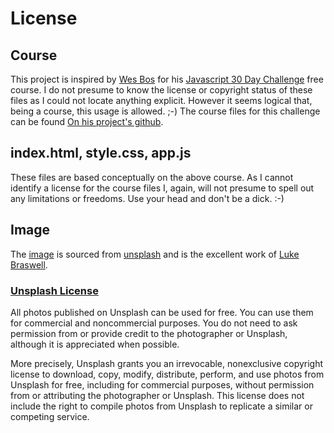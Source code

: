 # License

## Course
This project is inspired by [Wes Bos](http://wesbos.com/) for his [Javascript 30 Day Challenge](https://javascript30.com/) free course.  I do not presume to know the license or copyright status of these files as I could not locate anything explicit.  However it seems logical that, being a course, this usage is allowed.  ;-)  The course files for this challenge can be found [On his project's github](https://github.com/wesbos/JavaScript30/tree/master/03%20-%20CSS%20Variables).

## index.html, style.css, app.js
These files are based conceptually on the above course.  As I cannot identify a license for the course files I, again, will not presume to spell out any limitations or freedoms.  Use your head and don't be a dick. :-)

## Image
The [image](https://unsplash.com/?photo=8BxRYuPkzkU) is sourced from [unsplash](https://unsplash.com) and is the excellent work of [Luke Braswell](https://unsplash.com/@lukebraswell).

### [Unsplash License](https://unsplash.com/license)
All photos published on Unsplash can be used for free. You can use them for commercial and noncommercial purposes. You do not need to ask permission from or provide credit to the photographer or Unsplash, although it is appreciated when possible.

More precisely, Unsplash grants you an irrevocable, nonexclusive copyright license to download, copy, modify, distribute, perform, and use photos from Unsplash for free, including for commercial purposes, without permission from or attributing the photographer or Unsplash. This license does not include the right to compile photos from Unsplash to replicate a similar or competing service.